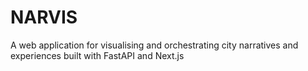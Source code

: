 # NARVIS
A web application for visualising and orchestrating city narratives and experiences built with FastAPI and Next.js
